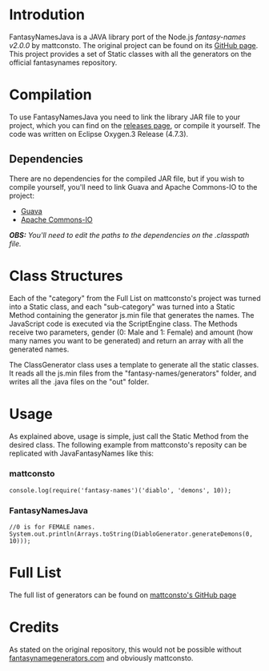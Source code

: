 # Introdution
FantasyNamesJava is a JAVA library port of the Node.js *fantasy-names v2.0.0* by mattconsto. The original project can be found on its [GitHub page](https://github.com/mattconsto/fantasy-names).
This project provides a set of Static classes with all the generators on the official fantasynames repository.

# Compilation
To use FantasyNamesJava you need to link the library JAR file to your project, which you can find on the [releases page](https://github.com/mp-pinheiro/fantasynamesjava/releases), or compile it yourself. The code was written on Eclipse Oxygen.3 Release (4.7.3).

## Dependencies
There are no dependencies for the compiled JAR file, but if you wish to compile yourself, you'll need to link Guava and Apache Commons-IO to the project:
  + [Guava](https://github.com/google/guava)
  + [Apache Commons-IO](https://commons.apache.org/proper/commons-io/)

***OBS:** You'll need to edit the paths to the dependencies on the .classpath file.*

# Class Structures
Each of the "category" from the Full List on mattconsto's project was turned into a Static class, and each "sub-category" was turned into a Static Method containing the generator js.min file that generates the names. The JavaScript code is executed via the ScriptEngine class. The Methods receive two parameters, gender (0: Male and 1: Female) and amount (how many names you want to be generated) and return an array with all the generated names.

The ClassGenerator class uses a template to generate all the static classes. It reads all the js.min files from the "fantasy-names/generators" folder, and writes all the .java files on the "out" folder.

# Usage
As explained above, usage is simple, just call the Static Method from the desired class. The following example from mattconsto's reposity can be replicated with JavaFantasyNames like this:

### mattconsto
~~~~
console.log(require('fantasy-names')('diablo', 'demons', 10));
~~~~

### FantasyNamesJava
~~~~
//0 is for FEMALE names.
System.out.println(Arrays.toString(DiabloGenerator.generateDemons(0, 10)));
~~~~

# Full List
The full list of generators can be found on [mattconsto's GitHub page](https://github.com/mattconsto/fantasy-names)

# Credits
As stated on the original repository, this would not be possible without [fantasynamegenerators.com](https://github.com/mattconsto/fantasy-names) and obviously mattconsto.
